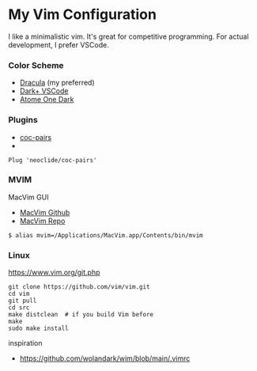 # My Vim Configuration
I like a minimalistic vim. It's great for competitive programming. For actual development, I prefer VSCode.

### Color Scheme
- [Dracula](https://draculatheme.com/) (my preferred)
- [Dark+ VSCode](https://github.com/tomasiser/vim-code-dark)
- [Atome One Dark](https://github.com/joshdick/onedark.vim)

### Plugins
- [coc-pairs](https://github.com/neoclide/coc-pairs)
- 
```
Plug 'neoclide/coc-pairs'

```

### MVIM
MacVim GUI
- [MacVim Github](https://github.com/macvim-dev/macvim)
- [MacVim Repo](https://macvim-dev.github.io/macvim/)
```
$ alias mvim=/Applications/MacVim.app/Contents/bin/mvim
```
### Linux
https://www.vim.org/git.php
```
git clone https://github.com/vim/vim.git
cd vim
git pull
cd src
make distclean  # if you build Vim before
make
sudo make install
```


inspiration
- https://github.com/wolandark/wim/blob/main/.vimrc
